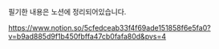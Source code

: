 필기한 내용은 노션에 정리되어있습니다.

https://www.notion.so/5cfedceab33f4f69ade151858f6e5fa0?v=b9ad885d9f1b450fbffa47cb0fafa80d&pvs=4
